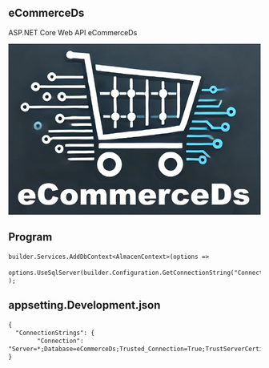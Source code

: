 ## eCommerceDs
ASP.NET Core Web API eCommerceDs

![eCommerceDs](img/eCommerceDs.webp)


## Program
``` 
builder.Services.AddDbContext<AlmacenContext>(options =>
    options.UseSqlServer(builder.Configuration.GetConnectionString("Connection"))
);
``` 

## appsetting.Development.json
``` 
{
  "ConnectionStrings": {
        "Connection": "Server=*;Database=eCommerceDs;Trusted_Connection=True;TrustServerCertificate=True;MultipleActiveResultSets=True"
}
``` 